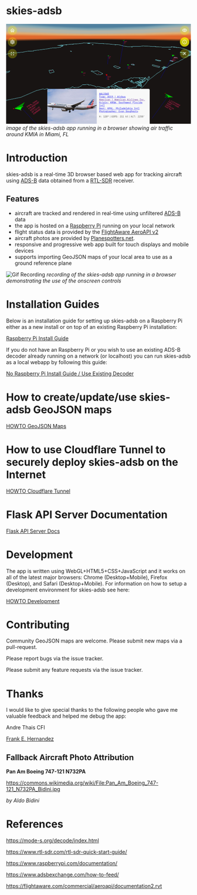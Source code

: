 # skies-adsb

![Screenshot](docs/screenshot.png)
_image of the skies-adsb app running in a browser showing air traffic around KMIA in Miami, FL_

# Introduction

skies-adsb is a real-time 3D browser based web app for tracking aircraft using [ADS-B](https://mode-s.org/decode/content/ads-b/1-basics.html) data obtained from a [RTL-SDR](https://www.rtl-sdr.com/about-rtl-sdr/) receiver.

## Features

- aircraft are tracked and rendered in real-time using unfiltered [ADS-B](https://mode-s.org/decode/content/ads-b/1-basics.html) data
- the app is hosted on a [Raspberry Pi](https://www.raspberrypi.org/) running on your local network
- flight status data is provided by the [FlightAware AeroAPI v2](https://flightaware.com/commercial/aeroapi/)
- aircraft photos are provided by [Planespotters.net](https://www.planespotters.net/).
- responsive and progressive web app built for touch displays and mobile devices
- supports importing GeoJSON maps of your local area to use as a ground reference plane

![Gif Recording](docs/skies-adsb-recording.gif)
_recording of the skies-adsb app running in a browser demonstrating the use of the onscreen controls_

# Installation Guides

Below is an installation guide for setting up skies-adsb on a Raspberry Pi either as a new install or on top of an existing Raspberry Pi installation:

[Raspberry Pi Install Guide](docs/RPI-INSTALL-GUIDE.md)

If you do not have an Raspberry Pi or you wish to use an existing ADS-B decoder already running on a network (or localhost) you can run skies-adsb as a local webapp by following this guide:

[No Raspberry Pi Install Guide / Use Existing Decoder](docs/LOCALHOST-INSTALL-GUIDE.md)

# How to create/update/use skies-adsb GeoJSON maps

[HOWTO GeoJSON Maps](docs/GEOJSON-MAPS.md)

# How to use Cloudflare Tunnel to securely deploy skies-adsb on the Internet

[HOWTO Cloudflare Tunnel](docs/CLOUDFLARE-TUNNEL.md)

# Flask API Server Documentation

[Flask API Server Docs](flask/README.md)

# Development

The app is written using WebGL+HTML5+CSS+JavaScript and it works on all of the latest major browsers: Chrome (Desktop+Mobile), Firefox (Desktop), and Safari (Desktop+Mobile). For information on how to setup a development environment for skies-adsb see here:

[HOWTO Development](docs/DEVELOPMENT.md)

# Contributing

Community GeoJSON maps are welcome. Please submit new maps via a pull-request.

Please report bugs via the issue tracker.

Please submit any feature requests via the issue tracker.

# Thanks

I would like to give special thanks to the following people who gave me valuable feedback and helped me debug the app:

Andre Thais CFI

[Frank E. Hernandez](https://github.com/CodeMinion)

## Fallback Aircraft Photo Attribution

**Pan Am Boeing 747-121 N732PA**

https://commons.wikimedia.org/wiki/File:Pan_Am_Boeing_747-121_N732PA_Bidini.jpg

_by Aldo Bidini_

# References

https://mode-s.org/decode/index.html

https://www.rtl-sdr.com/rtl-sdr-quick-start-guide/

https://www.raspberrypi.com/documentation/

https://www.adsbexchange.com/how-to-feed/

https://flightaware.com/commercial/aeroapi/documentation2.rvt
